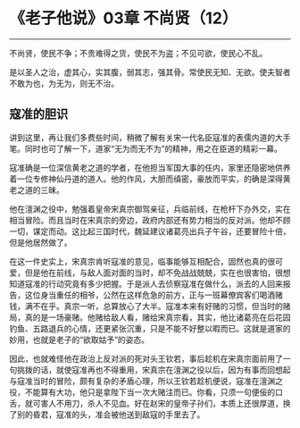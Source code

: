 # 《老子他说》03章 不尚贤（12）

------

不尚贤，使民不争；不贵难得之货，使民不为盗；不见可欲，使民心不乱。

是以圣人之治，虚其心，实其腹，弱其志，强其骨。常使民无知、无欲。使夫智者不敢为也，为无为，则无不治。

## 寇准的胆识

讲到这里，再让我们多费些时间，稍微了解有关宋一代名臣寇准的表儒内道的大手笔。同时也可了解一下，道家“无为而无不为”的精神，用之在臣道的精彩一幕。

寇准确是一位深信黄老之道的学者，在他担当军国大事的任内，家里还隐密地供养着一位专修神仙丹道的道人。他的作风，大胆而缜密，豪放而平实，的确是深得黄老之道的三昧。

他在澶渊之役中，勉强着皇帝宋真宗御驾亲征，兵临前线，在枪杆下办外交，实在相当冒险。而且当时在宋真宗的旁边，政府内部还有势力相当的反对派。他却不顾一切，谋定而动。这比起三国时代，魏延建议诸葛亮出兵子午谷，还要冒险十倍，但是他居然做了。

在这一件史实上，宋真宗肯听寇准的意见，临事能够互相配合，固然也真的很可爱，但是他在前线，与敌人面对面的当时，却不免战战兢兢，实在也很害怕，很想知道寇准的行动究竟有多少把握。于是派人去侦察寇准在做什么，派去的人回来报告，这位身当重任的相爷，公然在这样危急的前方，正与一班幕僚宾客们喝酒赌钱，满不在乎。真宗一听，总算放心了大半。寇准本来有好赌的习惯，但当时的赌局，真的是一场豪赌。他赌给敌人看，赌给宋真宗看，其实，他比诸葛亮在后花园钓鱼、五路退兵的心情，还更紧张沉重，只是不能不好整以暇而已。这就是道家的妙用，也就是老子的“欲取姑予”的姿态。

因此，也就难怪他在政治上反对派的死对头王钦若，事后趁机在宋真宗面前用了一句挑拨的话，就使寇准再也不得重用，宋真宗在澶渊之役以后，因为有事而回想起与寇准当时的冒险，颇有复杂的矛盾心理，所以王钦若趁机便说，寇准在澶渊之役，不能算有大功，他只是拿陛下当一次大赌注而已。你看，只须一句便佞的口舌，就可害人不用刀，杀人不见血。好在赵宋的皇帝子孙们，本质上还很厚道，换了别的昏君，寇准的头，准会被他送到敌寇的手里去了。